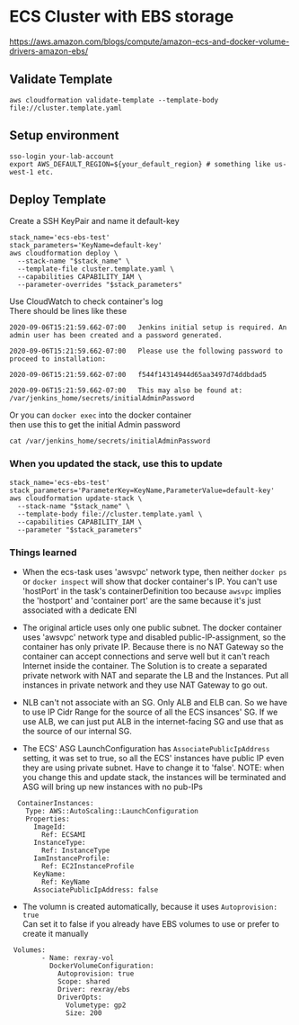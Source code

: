 # ECS Cluster with EBS storage

https://aws.amazon.com/blogs/compute/amazon-ecs-and-docker-volume-drivers-amazon-ebs/

## Validate Template

```
aws cloudformation validate-template --template-body file://cluster.template.yaml
```

## Setup environment
```
sso-login your-lab-account
export AWS_DEFAULT_REGION=${your_default_region} # something like us-west-1 etc.
```


## Deploy Template
Create a SSH KeyPair and name it default-key

```
stack_name='ecs-ebs-test'
stack_parameters='KeyName=default-key'
aws cloudformation deploy \
  --stack-name "$stack_name" \
  --template-file cluster.template.yaml \
  --capabilities CAPABILITY_IAM \
  --parameter-overrides "$stack_parameters"
```

Use CloudWatch to check container's log  
There should be lines like these

```
2020-09-06T15:21:59.662-07:00	Jenkins initial setup is required. An admin user has been created and a password generated.

2020-09-06T15:21:59.662-07:00	Please use the following password to proceed to installation:

2020-09-06T15:21:59.662-07:00	f544f14314944d65aa3497d74ddbdad5

2020-09-06T15:21:59.662-07:00	This may also be found at: /var/jenkins_home/secrets/initialAdminPassword
```
Or you can `docker exec` into the docker container  
then use this to get the initial Admin password
```
cat /var/jenkins_home/secrets/initialAdminPassword
```



### When you updated the stack, use this to update
```
stack_name='ecs-ebs-test'
stack_parameters='ParameterKey=KeyName,ParameterValue=default-key'
aws cloudformation update-stack \
  --stack-name "$stack_name" \
  --template-body file://cluster.template.yaml \
  --capabilities CAPABILITY_IAM \
  --parameter "$stack_parameters"
```


### Things learned

* When the ecs-task uses 'awsvpc' network type, then neither `docker ps` or `docker inspect` will show that docker container's IP. You can't use 'hostPort' in the task's containerDefinition too because `awsvpc` implies the 'hostport' and 'container port' are the same because it's just associated with a dedicate ENI

* The original article uses only one public subnet. The docker container uses 'awsvpc' network type and disabled public-IP-assignment, so the container has only private IP. Because there is no NAT Gateway so the container can accept connections and serve well but it can't reach Internet inside the container.
The Solution is to create a separated private network with NAT and separate the LB and the Instances. Put all instances in private network and they use NAT Gateway to go out.

* NLB can't not associate with an SG. Only ALB and ELB can. So we have to use IP Cidr Range for the source of all the ECS insances' SG. If we use ALB, we can just put ALB in the internet-facing SG and use that as the source of our internal SG.

* The ECS' ASG LaunchConfiguration has `AssociatePublicIpAddress` setting, it was set to true, so all the ECS' instances have public IP even they are using private subnet. Have to change it to 'false'. NOTE: when you change this and update stack, the instances will be terminated and ASG will bring up new instances with no pub-IPs
```
  ContainerInstances:
    Type: AWS::AutoScaling::LaunchConfiguration
    Properties:
      ImageId:
        Ref: ECSAMI
      InstanceType:
        Ref: InstanceType
      IamInstanceProfile:
        Ref: EC2InstanceProfile
      KeyName:
        Ref: KeyName
      AssociatePublicIpAddress: false
```

* The volumn is created automatically, because it uses `Autoprovision: true`  
Can set it to false if you already have EBS volumes to use or prefer to create it manually

```
 Volumes:
        - Name: rexray-vol
          DockerVolumeConfiguration:
            Autoprovision: true
            Scope: shared
            Driver: rexray/ebs
            DriverOpts:
              Volumetype: gp2
              Size: 200
```